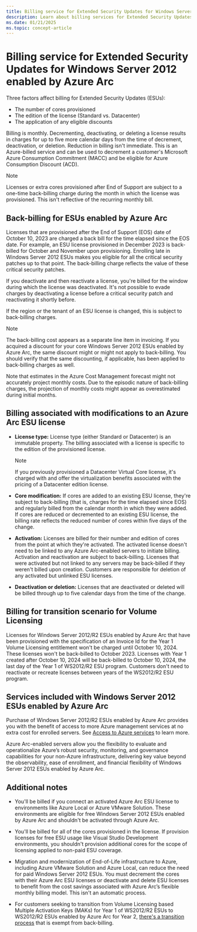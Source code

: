 ```yaml
---
title: Billing service for Extended Security Updates for Windows Server 2012 through Azure Arc
description: Learn about billing services for Extended Security Updates for Windows Server 2012 enabled by Azure Arc.
ms.date: 01/21/2025
ms.topic: concept-article
---
```


# Billing service for Extended Security Updates for Windows Server 2012 enabled by Azure Arc

Three factors affect billing for Extended Security Updates (ESUs):

- The number of cores provisioned
- The edition of the license (Standard vs. Datacenter)
- The application of any eligible discounts

Billing is monthly. Decrementing, deactivating, or deleting a license results in charges for up to five more calendar days from the time of decrement, deactivation, or deletion. Reduction in billing isn't immediate. This is an Azure-billed service and can be used to decrement a customer's Microsoft Azure Consumption Commitment (MACC) and be eligible for Azure Consumption Discount (ACD).

> [!NOTE]
> Licenses or extra cores provisioned after End of Support are subject to a one-time back-billing charge during the month in which the license was provisioned. This isn't reflective of the recurring monthly bill.

## Back-billing for ESUs enabled by Azure Arc

Licenses that are provisioned after the End of Support (EOS) date of October 10, 2023 are charged a back bill for the time elapsed since the EOS date. For example, an ESU license provisioned in December 2023 is back-billed for October and November upon provisioning. Enrolling late in Windows Server 2012 ESUs makes you eligible for all the critical security patches up to that point. The back-billing charge reflects the value of these critical security patches.

If you deactivate and then reactivate a license, you're billed for the window during which the license was deactivated. It's not possible to evade charges by deactivating a license before a critical security patch and reactivating it shortly before.

If the region or the tenant of an ESU license is changed, this is subject to back-billing charges.

> [!NOTE]
> The back-billing cost appears as a separate line item in invoicing. If you acquired a discount for your core Windows Server 2012 ESUs enabled by Azure Arc, the same discount might or might not apply to back-billing. You should verify that the same discounting, if applicable, has been applied to back-billing charges as well.
> 

Note that estimates in the Azure Cost Management forecast might not accurately project monthly costs. Due to the episodic nature of back-billing charges, the projection of monthly costs might appear as overestimated during initial months.

## Billing associated with modifications to an Azure Arc ESU license

- **License type:** License type (either Standard or Datacenter) is an immutable property. The billing associated with a license is specific to the edition of the provisioned license.

    > [!NOTE]
    > If you previously provisioned a Datacenter Virtual Core license, it's charged with and offer the virtualization benefits associated with the pricing of a Datacenter edition license.
    > 

- **Core modification:** If cores are added to an existing ESU license, they're subject to back-billing (that is, charges for the time elapsed since EOS) and regularly billed from the calendar month in which they were added. If cores are reduced or decremented to an existing ESU license, the billing rate reflects the reduced number of cores within five days of the change.

- **Activation:** Licenses are billed for their number and edition of cores from the point at which they're activated. The activated license doesn't need to be linked to any Azure Arc-enabled servers to initiate billing. Activation and reactivation are subject to back-billing. Licenses that were activated but not linked to any servers may be back-billed if they weren't billed upon creation. Customers are responsible for deletion of any activated but unlinked ESU licenses.

- **Deactivation or deletion:** Licenses that are deactivated or deleted will be billed through up to five calendar days from the time of the change.

## Billing for transition scenario for Volume Licensing

Licenses for Windows Server 2012/R2 ESUs enabled by Azure Arc that have been provisioned with the specification of an Invoice Id for the Year 1 Volume Licensing entitlement won't be charged until October 10, 2024. These licenses won't be back-billed to October 2023. Licenses with Year 1 created after October 10, 2024 will be back-billed to October 10, 2024, the last day of the Year 1 of WS2012/R2 ESU program. Customers don't need to reactivate or recreate licenses between years of the WS2012/R2 ESU program.

## Services included with Windows Server 2012 ESUs enabled by Azure Arc

Purchase of Windows Server 2012/R2 ESUs enabled by Azure Arc provides you with the benefit of access to more Azure management services at no extra cost for enrolled servers. See [Access to Azure services](prepare-extended-security-updates.md#access-to-azure-services) to learn more.

Azure Arc-enabled servers allow you the flexibility to evaluate and operationalize Azure’s robust security, monitoring, and governance capabilities for your non-Azure infrastructure, delivering key value beyond the observability, ease of enrollment, and financial flexibility of Windows Server 2012 ESUs enabled by Azure Arc. 

## Additional notes

- You'll be billed if you connect an activated Azure Arc ESU license to environments like Azure Local or Azure VMware Solution. These environments are eligible for free Windows Server 2012 ESUs enabled by Azure Arc and shouldn't be activated through Azure Arc.

- You'll be billed for all of the cores provisioned in the license. If provision licenses for free ESU usage like Visual Studio Development environments, you shouldn't provision additional cores for the scope of licensing applied to non-paid ESU coverage.

- Migration and modernization of End-of-Life infrastructure to Azure, including Azure VMware Solution and Azure Local, can reduce the need for paid Windows Server 2012 ESUs. You must decrement the cores with their Azure Arc ESU licenses or deactivate and delete ESU licenses to benefit from the cost savings associated with Azure Arc’s flexible monthly billing model. This isn't an automatic process.

- For customers seeking to transition from Volume Licensing based Multiple Activation Keys (MAKs) for Year 1 of WS2012/R2 ESUs to WS2012/R2 ESUs enabled by Azure Arc for Year 2, [there's a transition process](license-extended-security-updates.md#scenario-5-you-have-already-purchased-the-traditional-windows-server-2012-esus-through-volume-licensing) that is exempt from back-billing.
